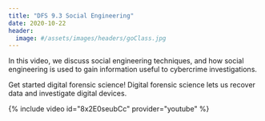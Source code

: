 ```yaml
---
title: "DFS 9.3 Social Engineering"
date: 2020-10-22
header:
  image: #/assets/images/headers/goClass.jpg
---
```


In this video, we discuss social engineering techniques, and how social engineering is used to gain information useful to cybercrime investigations.

Get started digital forensic science! Digital forensic science lets us recover data and investigate digital devices.

{% include video id="8x2E0seubCc" provider="youtube" %}